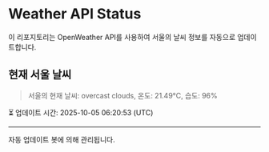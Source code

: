 
# Weather API Status

이 리포지토리는 OpenWeather API를 사용하여 서울의 날씨 정보를 자동으로 업데이트합니다.

## 현재 서울 날씨
> 서울의 현재 날씨: overcast clouds, 온도: 21.49°C, 습도: 96%

⏳ 업데이트 시간: 2025-10-05 06:20:53 (UTC)

---
자동 업데이트 봇에 의해 관리됩니다.
